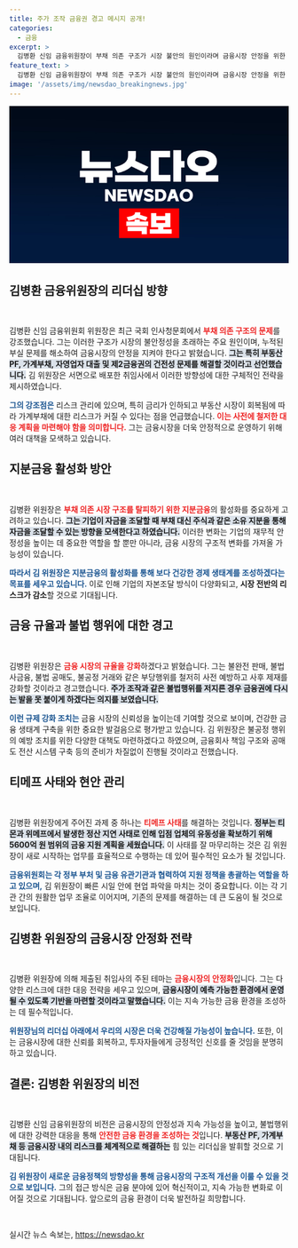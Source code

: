 ```yaml
---
title: 주가 조작 금융권 경고 메시지 공개!
categories:
  - 금융
excerpt: >
  김병환 신임 금융위원장이 부채 의존 구조가 시장 불안의 원인이라며 금융시장 안정을 위한 4대 리스크 해소를 다짐했습니다. 부정행위 예방과 자본시장 규제 강화에도 집중하겠다고 강조, 가계부채 리스크에 철저한 대응이 필요하다라고 경고했습니다.
feature_text: >
  김병환 신임 금융위원장이 부채 의존 구조가 시장 불안의 원인이라며 금융시장 안정을 위한 4대 리스크 해소를 다짐했습니다. 부정행위 예방과 자본시장 규제 강화에도 집중하겠다고 강조, 가계부채 리스크에 철저한 대응이 필요하다라고 경고했습니다.
image: '/assets/img/newsdao_breakingnews.jpg'
---
```


<p><img src="/assets/img/newsdao_breakingnews.jpg" alt="firstkoreanews 속보" /></p>

<h2 data-ke-size="size26">김병환 금융위원장의 리더십 방향</h2>

<p data-ke-size="size16">&nbsp;</p>

<p>김병환 신임 금융위원회 위원장은 최근 국회 인사청문회에서 <b><span style="color: #ee2323;">부채 의존 구조의 문제</span></b>를 강조했습니다. 그는 이러한 구조가 시장의 불안정성을 초래하는 주요 원인이며, 누적된 부실 문제를 해소하여 금융시장의 안정을 지켜야 한다고 밝혔습니다. <b><span style="background-color: #21538527;">그는 특히 부동산 PF, 가계부채, 자영업자 대출 및 제2금융권의 건전성 문제를 해결할 것이라고 선언했습니다.</span></b>  김 위원장은 서면으로 배포한 취임사에서 이러한 방향성에 대한 구체적인 전략을 제시하였습니다. </p>

<p><b><span style="color: #1a5490;">그의 강조점은</span></b> 리스크 관리에 있으며, 특히 금리가 인하되고 부동산 시장이 회복됨에 따라 가계부채에 대한 리스크가 커질 수 있다는 점을 언급했습니다. <b><span style="color: #ee2323;">이는 사전에 철저한 대응 계획을 마련해야 함을 의미합니다.</span></b> 그는 금융시장을 더욱 안정적으로 운영하기 위해 여러 대책을 모색하고 있습니다. </p>

<h2 data-ke-size="size26">지분금융 활성화 방안</h2>

<p data-ke-size="size16">&nbsp;</p>

<p>김병환 위원장은 <b><span style="color: #ee2323;">부채 의존 시장 구조를 탈피하기 위한 지분금융</span></b>의 활성화를 중요하게 고려하고 있습니다. <b><span style="background-color: #21538527;">그는 기업이 자금을 조달할 때 부채 대신 주식과 같은 소유 지분을 통해 자금을 조달할 수 있는 방향을 모색한다고 하였습니다.</span></b> 이러한 변화는 기업의 재무적 안정성을 높이는 데 중요한 역할을 할 뿐만 아니라, 금융 시장의 구조적 변화를 가져올 가능성이 있습니다.</p>

<p><b><span style="color: #1a5490;">따라서 김 위원장은 지분금융의 활성화를 통해 보다 건강한 경제 생태계를 조성하겠다는 목표를 세우고 있습니다.</span></b> 이로 인해 기업의 자본조달 방식이 다양화되고, <b>시장 전반의 리스크가 감소</b>할 것으로 기대됩니다.</p>

<h2 data-ke-size="size26">금융 규율과 불법 행위에 대한 경고</h2>

<p data-ke-size="size16">&nbsp;</p>

<p>김병환 위원장은 <b><span style="color: #ee2323;">금융 시장의 규율을 강화</span></b>하겠다고 밝혔습니다. 그는 불완전 판매, 불법 사금융, 불법 공매도, 불공정 거래와 같은 부당행위를 철저히 사전 예방하고 사후 제재를 강화할 것이라고 경고했습니다. <b><span style="background-color: #21538527;">주가 조작과 같은 불법행위를 저지른 경우 금융권에 다시는 발을 못 붙이게 하겠다는 의지를 보였습니다.</span></b></p>

<p><b><span style="color: #1a5490;">이런 규제 강화 조치는</span></b> 금융 시장의 신뢰성을 높이는데 기여할 것으로 보이며, 건강한 금융 생태계 구축을 위한 중요한 발걸음으로 평가받고 있습니다. 김 위원장은 불공정 행위의 예방 조치를 위한 다양한 대책도 마련하겠다고 하였으며, 금융회사 책임 구조와 공매도 전산 시스템 구축 등의 준비가 차질없이 진행될 것이라고 전했습니다. </p>

<h2 data-ke-size="size26">티메프 사태와 현안 관리</h2>

<p data-ke-size="size16">&nbsp;</p>

<p>김병환 위원장에게 주어진 과제 중 하나는 <b><span style="color: #ee2323;">티메프 사태</span></b>를 해결하는 것입니다. <b><span style="background-color: #21538527;">정부는 티몬과 위메프에서 발생한 정산 지연 사태로 인해 입점 업체의 유동성을 확보하기 위해 5600억 원 범위의 금융 지원 계획을 세웠습니다.</span></b> 이 사태를 잘 마무리하는 것은 김 위원장이 새로 시작하는 업무를 효율적으로 수행하는 데 있어 필수적인 요소가 될 것입니다.</p>

<p><b><span style="color: #1a5490;">금융위원회는 각 정부 부처 및 금융 유관기관과 협력하여 지원 정책을 총괄하는 역할을 하고 있으며,</span></b> 김 위원장이 빠른 시일 안에 현업 파악을 마치는 것이 중요합니다. 이는 각 기관 간의 원활한 업무 조율로 이어지며, 기존의 문제를 해결하는 데 큰 도움이 될 것으로 보입니다.</p>

<h2 data-ke-size="size26">김병환 위원장의 금융시장 안정화 전략</h2>

<p data-ke-size="size16">&nbsp;</p>

<p>김병환 위원장에 의해 제출된 취임사의 주된 테마는 <b><span style="color: #ee2323;">금융시장의 안정화</span></b>입니다. 그는 다양한 리스크에 대한 대응 전략을 세우고 있으며, <b><span style="background-color: #21538527;">금융시장이 예측 가능한 환경에서 운영될 수 있도록 기반을 마련할 것이라고 말했습니다.</span></b> 이는 지속 가능한 금융 환경을 조성하는 데 필수적입니다.</p>

<p><b><span style="color: #1a5490;">위원장님의 리더십 아래에서 우리의 시장은 더욱 건강해질 가능성이 높습니다.</span></b> 또한, 이는 금융시장에 대한 신뢰를 회복하고, 투자자들에게 긍정적인 신호를 줄 것임을 분명히 하고 있습니다.</p>

<h2 data-ke-size="size26">결론: 김병환 위원장의 비전</h2>

<p data-ke-size="size16">&nbsp;</p>

<p>김병환 신임 금융위원장의 비전은 금융시장의 안정성과 지속 가능성을 높이고, 불법행위에 대한 강력한 대응을 통해 <b><span style="color: #ee2323;">안전한 금융 환경을 조성하는 것</span></b>입니다. <b><span style="background-color: #21538527;">부동산 PF, 가계부채 등 금융시장 내의 리스크를 체계적으로 해결하는</span></b> 힘 있는 리더십을 발휘할 것으로 기대됩니다. </p>

<p><b><span style="color: #1a5490;">김 위원장이 새로운 금융정책의 방향성을 통해 금융시장의 구조적 개선을 이룰 수 있을 것으로 보입니다.</span></b> 그의 접근 방식은 금융 분야에 있어 혁신적이고, 지속 가능한 변화로 이어질 것으로 기대됩니다. 앞으로의 금융 환경이 더욱 발전하길 희망합니다. </p>

<p data-ke-size="size16">&nbsp;</p>
실시간 뉴스 속보는, <a href="https://newsdao.kr" rel="dofollow">https://newsdao.kr</a>


